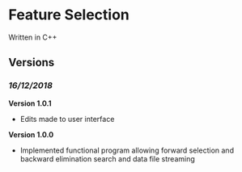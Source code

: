# **Feature Selection**

Written in C++

## Versions
### ***16/12/2018***
**Version 1.0.1**
* Edits made to user interface

**Version 1.0.0**
* Implemented functional program allowing forward selection and backward elimination search and data file streaming
